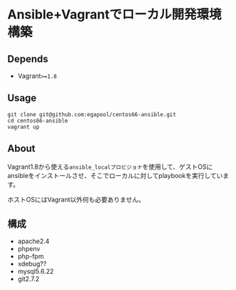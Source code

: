 # Ansible+Vagrantでローカル開発環境構築


## Depends
+ Vagrant`>=1.8`

## Usage
```
git clone git@github.com:egapool/centos66-ansible.git
cd centos66-ansible
vagrant up
```
## About
Vagrant1.8から使える`ansible_localプロビジョナ`を使用して、ゲストOSにansibleをインストールさせ、そこでローカルに対してplaybookを実行しています。

ホストOSにはVagrant以外何も必要ありません。

## 構成

+ apache2.4
+ phpenv
+ php-fpm
+ xdebug??
+ mysql5.6.22
+ git2.7.2
